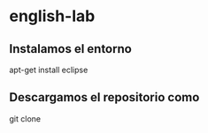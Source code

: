 # english-lab


## Instalamos el entorno

apt-get install eclipse


## Descargamos el repositorio como

git clone 
